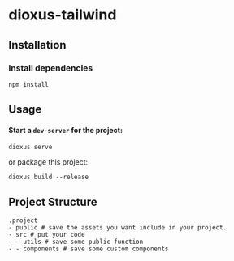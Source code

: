 # dioxus-tailwind

## Installation

### Install dependencies
```
npm install
```

## Usage

#### Start a `dev-server` for the project:

```
dioxus serve
```

or package this project:

```
dioxus build --release
```

## Project Structure

```
.project
- public # save the assets you want include in your project.
- src # put your code
- - utils # save some public function
- - components # save some custom components
```
